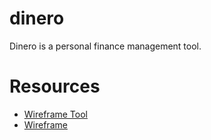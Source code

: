 # dinero
Dinero is a personal finance management tool.

# Resources
- [Wireframe Tool](https://www.tldraw.com/)
- [Wireframe](https://www.tldraw.com/r/zFw4AI91pF3ai9qmW_UQc?v=-1285,-886,6678,3914&p=page)